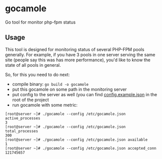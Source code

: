 # gocamole
Go tool for monitor php-fpm status

## Usage ##
This tool is designed for monitoring status of several PHP-FPM pools generally.
For example, if you have 3 pools in one server serving the same site 
(people say this was has more performance), you'd like to know the state of all pools in general.

So, for this you need to do next:

* compile binary: `go build -o gocamole`
* put this gocamole on some path in the monitoring server
* put config to the server as well 
(you can find [config.example.json](config.example.json) in the root of the project
* run gocamole with some metric:
```
[root@server ~]# ./gocamole --config /etc/gocamole.json active_processes
3
[root@server ~]# ./gocamole --config /etc/gocamole.json total_processes
300
[root@server ~]# ./gocamole --config /etc/gocamole.json available
1
[root@server ~]# ./gocamole --config /etc/gocamole.json accepted_conn
121745657
```


